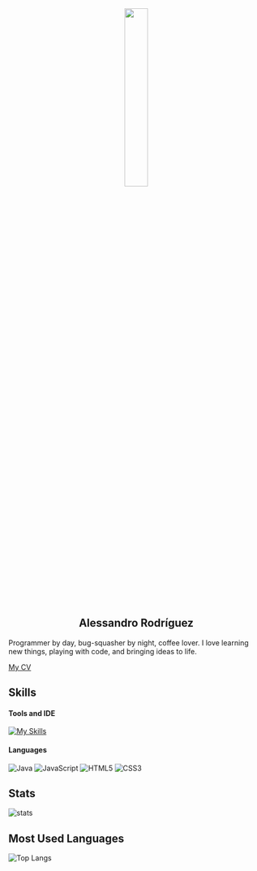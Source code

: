 <div align="center"><img src="https://c.tenor.com/nXBsk5X22KgAAAAi/blinkies-blinkie.gif" width="30%"></div>

<div align="center"><h2>Alessandro Rodríguez</h2></div>

Programmer by day, bug-squasher by night, coffee lover. I love learning new things, playing with code, and bringing ideas to life.

[My CV](https://alessan2ro.vercel.app)

## Skills

<h4>Tools and IDE</h4>

[![My Skills](https://skillicons.dev/icons?i=androidstudio,github,powershell,vscode&theme=light)](https://skillicons.dev)


<h4>Languages</h4>

![Java](https://img.shields.io/badge/Java-blue?style=for-the-badge) ![JavaScript](https://img.shields.io/badge/JavaScript-black?style=for-the-badge&logo=javascript) ![HTML5](https://img.shields.io/badge/Html-orange?style=for-the-badge&logo=HTML5&logoColor=FFFFFF) ![CSS3](https://img.shields.io/badge/CSS-1976D2?style=for-the-badge&logo=CSS3&logoColor=FFFFFF)

## Stats
![stats](https://github-readme-stats.vercel.app/api?username=alessan2ro&show_icons=true&theme=dark)

## Most Used Languages
![Top Langs](https://github-readme-stats.vercel.app/api/top-langs/?username=alessan2ro&hide_progress=true&theme=dark)